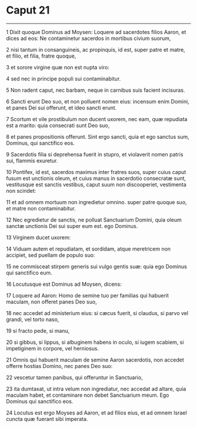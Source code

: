 # Caput 21

***

1 Dixit quoque Dominus ad Moysen: Loquere ad sacerdotes filios Aaron, et dices ad eos: Ne contaminetur sacerdos in mortibus civium suorum,

2 nisi tantum in consanguineis, ac propinquis, id est, super patre et matre, et filio, et filia, fratre quoque,

3 et sorore virgine quæ non est nupta viro:

4 sed nec in principe populi sui contaminabitur.

5 Non radent caput, nec barbam, neque in carnibus suis facient incisuras.

6 Sancti erunt Deo suo, et non polluent nomen eius: incensum enim Domini, et panes Dei sui offerunt, et ideo sancti erunt.

7 Scortum et vile prostibulum non ducent uxorem, nec eam, quæ repudiata est a marito: quia consecrati sunt Deo suo,

8 et panes propositionis offerunt. Sint ergo sancti, quia et ego sanctus sum, Dominus, qui sanctifico eos.

9 Sacerdotis filia si deprehensa fuerit in stupro, et violaverit nomen patris sui, flammis exuretur.

10 Pontifex, id est, sacerdos maximus inter fratres suos, super cuius caput fusum est unctionis oleum, et cuius manus in sacerdotio consecratæ sunt, vestitusque est sanctis vestibus, caput suum non discooperiet, vestimenta non scindet:

11 et ad omnem mortuum non ingredietur omnino. super patre quoque suo, et matre non contaminabitur.

12 Nec egredietur de sanctis, ne polluat Sanctuarium Domini, quia oleum sanctæ unctionis Dei sui super eum est. ego Dominus.

13 Virginem ducet uxorem:

14 Viduam autem et repudiatam, et sordidam, atque meretricem non accipiet, sed puellam de populo suo:

15 ne commisceat stirpem generis sui vulgo gentis suæ: quia ego Dominus qui sanctifico eum.

16 Locutusque est Dominus ad Moysen, dicens:

17 Loquere ad Aaron: Homo de semine tuo per familias qui habuerit maculam, non offeret panes Deo suo,

18 nec accedet ad ministerium eius: si cæcus fuerit, si claudus, si parvo vel grandi, vel torto naso,

19 si fracto pede, si manu,

20 si gibbus, si lippus, si albuginem habens in oculo, si iugem scabiem, si impetiginem in corpore, vel herniosus.

21 Omnis qui habuerit maculam de semine Aaron sacerdotis, non accedet offerre hostias Domino, nec panes Deo suo:

22 vescetur tamen panibus, qui offeruntur in Sanctuario,

23 ita dumtaxat, ut intra velum non ingrediatur, nec accedat ad altare, quia maculam habet, et contaminare non debet Sanctuarium meum. Ego Dominus qui sanctifico eos.

24 Locutus est ergo Moyses ad Aaron, et ad filios eius, et ad omnem Israel cuncta quæ fuerant sibi imperata.

